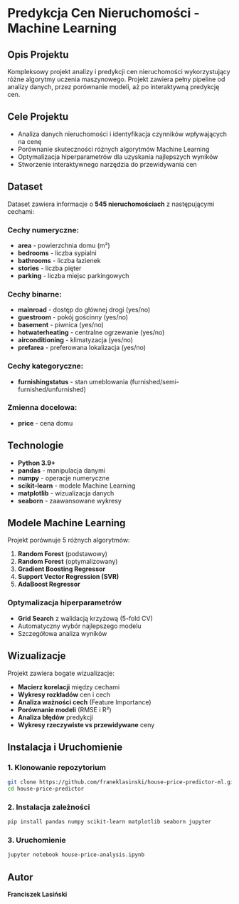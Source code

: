 # Predykcja Cen Nieruchomości - Machine Learning

## Opis Projektu

Kompleksowy projekt analizy i predykcji cen nieruchomości wykorzystujący różne algorytmy uczenia maszynowego. Projekt zawiera pełny pipeline od analizy danych, przez porównanie modeli, aż po interaktywną predykcję cen.

## Cele Projektu

- Analiza danych nieruchomości i identyfikacja czynników wpływających na cenę
- Porównanie skuteczności różnych algorytmów Machine Learning
- Optymalizacja hiperparametrów dla uzyskania najlepszych wyników
- Stworzenie interaktywnego narzędzia do przewidywania cen

## Dataset

Dataset zawiera informacje o **545 nieruchomościach** z następującymi cechami:

### Cechy numeryczne:
- **area** - powierzchnia domu (m²)
- **bedrooms** - liczba sypialni
- **bathrooms** - liczba łazienek
- **stories** - liczba pięter
- **parking** - liczba miejsc parkingowych

### Cechy binarne:
- **mainroad** - dostęp do głównej drogi (yes/no)
- **guestroom** - pokój gościnny (yes/no)
- **basement** - piwnica (yes/no)
- **hotwaterheating** - centralne ogrzewanie (yes/no)
- **airconditioning** - klimatyzacja (yes/no)
- **prefarea** - preferowana lokalizacja (yes/no)

### Cechy kategoryczne:
- **furnishingstatus** - stan umeblowania (furnished/semi-furnished/unfurnished)

### Zmienna docelowa:
- **price** - cena domu

## Technologie

- **Python 3.9+**
- **pandas** - manipulacja danymi
- **numpy** - operacje numeryczne
- **scikit-learn** - modele Machine Learning
- **matplotlib** - wizualizacja danych
- **seaborn** - zaawansowane wykresy

## Modele Machine Learning

Projekt porównuje 5 różnych algorytmów:

1. **Random Forest** (podstawowy)
2. **Random Forest** (optymalizowany)
3. **Gradient Boosting Regressor**
4. **Support Vector Regression (SVR)**
5. **AdaBoost Regressor**

### Optymalizacja hiperparametrów
- **Grid Search** z walidacją krzyżową (5-fold CV)
- Automatyczny wybór najlepszego modelu
- Szczegółowa analiza wyników

## Wizualizacje

Projekt zawiera bogate wizualizacje:

- **Macierz korelacji** między cechami
- **Wykresy rozkładów** cen i cech
- **Analiza ważności cech** (Feature Importance)
- **Porównanie modeli** (RMSE i R²)
- **Analiza błędów** predykcji
- **Wykresy rzeczywiste vs przewidywane** ceny

## Instalacja i Uruchomienie

### 1. Klonowanie repozytorium
```bash
git clone https://github.com/franeklasinski/house-price-predictor-ml.git
cd house-price-predictor
```

### 2. Instalacja zależności
```bash
pip install pandas numpy scikit-learn matplotlib seaborn jupyter
```

### 3. Uruchomienie
```bash
jupyter notebook house-price-analysis.ipynb
```

## Autor
**Franciszek Lasiński**


